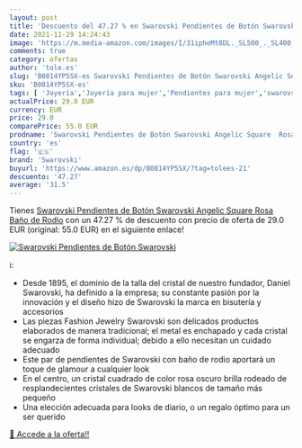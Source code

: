 ```yaml
---
layout: post
title: 'Descuento del 47.27 % en Swarovski Pendientes de Botón Swarovski '
date: 2021-11-29 14:24:43
image: 'https://m.media-amazon.com/images/I/31ipheMt8DL._SL500_._SL400_.jpg'
comments: true
category: ofertas
author: 'tole.es'
slug: 'B0814YP5SX-es Swarovski Pendientes de Botón Swarovski Angelic Square...'
sku: 'B0814YP5SX-es'
tags: [ 'Joyería','Joyería para mujer','Pendientes para mujer','swarovski', ]
actualPrice: 29.0 EUR
currency: EUR
price: 29.0
comparePrice: 55.0 EUR
prodname: 'Swarovski Pendientes de Botón Swarovski Angelic Square  Rosa  Baño de Rodio'
country: 'es'
flag: '🇪🇸'
brand: 'Swarovski'
buyurl: 'https://www.amazon.es/dp/B0814YP5SX/?tag=tolees-21'
descuento: '47.27'
average: '31.5'
---
```


Tienes [Swarovski Pendientes de Botón Swarovski Angelic Square  Rosa  Baño de Rodio](https://www.amazon.es/dp/B0814YP5SX/?tag=tolees-21) con un 47.27 % de descuento con precio de oferta de 29.0 EUR (original: 55.0 EUR) en el siguiente enlace!

[![Swarovski Pendientes de Botón Swarovski ](https://m.media-amazon.com/images/I/31ipheMt8DL._SL500_._SL400_.jpg)](https://www.amazon.es/dp/B0814YP5SX/?tag=tolees-21)

ℹ️:

- Desde 1895, el dominio de la talla del cristal de nuestro fundador, Daniel Swarovski, ha definido a la empresa; su constante pasión por la innovación y el diseño hizo de Swarovski la marca en bisutería y accesorios
- Las piezas Fashion Jewelry Swarovski son delicados productos elaborados de manera tradicional; el metal es enchapado y cada cristal se engarza de forma individual; debido a ello necesitan un cuidado adecuado
- Este par de pendientes de Swarovski con baño de rodio aportará un toque de glamour a cualquier look
- En el centro, un cristal cuadrado de color rosa oscuro brilla rodeado de resplandecientes cristales de Swarovski blancos de tamaño más pequeño
- Una elección adecuada para looks de diario, o un regalo óptimo para un ser querido

[🛒 Accede a la oferta!!](https://www.amazon.es/dp/B0814YP5SX/?tag=tolees-21)
